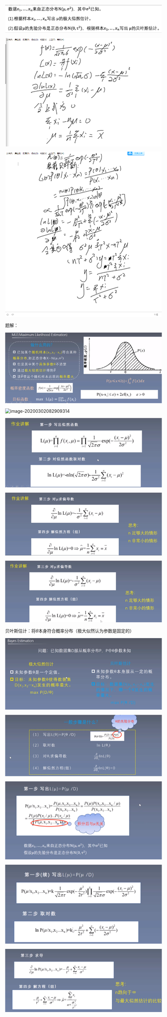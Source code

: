 ![image-20200301175758094](img\image-20200301175758094.png)

![](img\image-20200302084104194.png)

![](img\image-20200302175856109.png)

题解：

![image-20200302082810560](img\image-20200302082810560.png)

![image-20200302082909314](C:\Users\mozio\AppData\Roaming\Typora\typora-user-images\image-20200302082909314.png)

![img](img\image-20200302082931449.png)

![image-20200302082947561](img\image-20200302082947561.png)

![image-20200302083211575](img\image-20200302083211575.png)

贝叶斯估计：将$\theta$本身符合概率分布（极大似然认为参数是固定的）

![image-20200302170200298](img\image-20200302170200298.png)

![image-20200302170237718](img\image-20200302170237718.png)

![image-20200302170405866](img\image-20200302170405866.png)

![image-20200302170523192](img\image-20200302170523192.png)

![image-20200302175230748](img\image-20200302175230748.png)